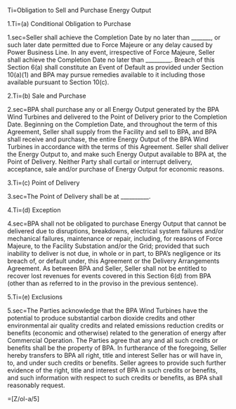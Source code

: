 Ti=Obligation to Sell and Purchase Energy Output

1.Ti=(a) Conditional Obligation to Purchase 

1.sec=Seller shall achieve the Completion Date by no later than _______, or such later date permitted due to Force Majeure or any delay caused by Power Business Line. In any event, irrespective of Force Majeure, Seller shall achieve the Completion Date no later than _________. Breach of this Section 6(a) shall constitute an Event of Default as provided under Section 10(a)(1) and BPA may pursue remedies available to it including those available pursuant to Section 10(c).

2.Ti=(b) Sale and Purchase

2.sec=BPA shall purchase any or all Energy Output generated by the BPA Wind Turbines and delivered to the Point of Delivery prior to the Completion Date. Beginning on the Completion Date, and throughout the term of this Agreement, Seller shall supply from the Facility and sell to BPA, and BPA shall receive and purchase, the entire Energy Output of the BPA Wind Turbines in accordance with the terms of this Agreement. Seller shall deliver the Energy Output to, and make such Energy Output available to BPA at, the Point of Delivery. Neither Party shall curtail or interrupt delivery, acceptance, sale and/or purchase of Energy Output for economic reasons.

3.Ti=(c) Point of Delivery

3.sec=The Point of Delivery shall be at __________.

4.Ti=(d) Exception

4.sec=BPA shall not be obligated to purchase Energy Output that cannot be delivered due to disruptions, breakdowns, electrical system failures and/or mechanical failures, maintenance or repair, including, for reasons of Force Majeure, to the Facility Substation and/or the Grid; provided that such inability to deliver is not due, in whole or in part, to BPA’s negligence or its breach of, or default under, this Agreement or the Delivery Arrangements Agreement. As between BPA and Seller, Seller shall not be entitled to recover lost revenues for events covered in this Section 6(d) from BPA (other than as referred to in the proviso in the previous sentence).

5.Ti=(e) Exclusions

5.sec=The Parties acknowledge that the BPA Wind Turbines have the potential to produce substantial carbon dioxide credits and other environmental air quality credits and related emissions reduction credits or benefits (economic and otherwise) related to the generation of energy after Commercial Operation. The Parties agree that any and all such credits or benefits shall be the property of BPA. In furtherance of the foregoing, Seller hereby transfers to BPA all right, title and interest Seller has or will have in, to, and under such credits or benefits. Seller agrees to provide such further evidence of the right, title and interest of BPA in such credits or benefits, and such information with respect to such credits or benefits, as BPA shall reasonably request.

=[Z/ol-a/5]
